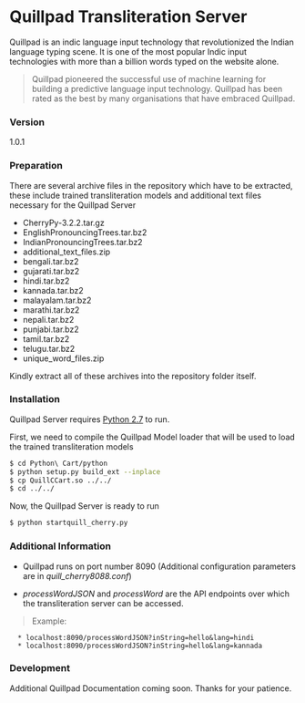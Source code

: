 # Quillpad Transliteration Server

   Quillpad is an indic language input technology that revolutionized the Indian language typing scene. It is one of the most popular Indic input technologies with more than a billion words typed on the website alone.

   > Quillpad pioneered the successful use of machine learning for 
   > building a predictive language input technology. 
   > Quillpad has been rated as the best by many organisations that have embraced Quillpad.

   ### Version
   1.0.1

   ### Preparation

   There are several archive files in the repository which have to be extracted, these include trained transliteration models and additional text files necessary for the Quillpad Server

   *  CherryPy-3.2.2.tar.gz
   *  EnglishPronouncingTrees.tar.bz2
   *  IndianPronouncingTrees.tar.bz2
   *  additional_text_files.zip
   *  bengali.tar.bz2
   *  gujarati.tar.bz2
   *  hindi.tar.bz2
   *  kannada.tar.bz2
   *  malayalam.tar.bz2
   *  marathi.tar.bz2
   *  nepali.tar.bz2
   *  punjabi.tar.bz2
   *  tamil.tar.bz2
   *  telugu.tar.bz2
   *  unique_word_files.zip

   Kindly extract all of these archives into the repository folder itself.

   ### Installation

   Quillpad Server requires [Python 2.7](https://www.python.org/downloads/) to run.

   First, we need to compile the Quillpad Model loader that will be used to load the trained transliteration models

   ```sh
   $ cd Python\ Cart/python
   $ python setup.py build_ext --inplace
   $ cp QuillCCart.so ../../
   $ cd ../../
   ```

   Now, the Quillpad Server is ready to run

   ```sh
   $ python startquill_cherry.py
   ```

   ### Additional Information

   * Quillpad runs on port number 8090 (Additional configuration parameters are in *quill_cherry8088.conf*)

   * *processWordJSON* and *processWord* are the API endpoints over which the transliteration server can be accessed.
   > Example:

      * localhost:8090/processWordJSON?inString=hello&lang=hindi
      * localhost:8090/processWordJSON?inString=hello&lang=kannada

   ### Development

   Additional Quillpad Documentation coming soon. Thanks for your patience.
